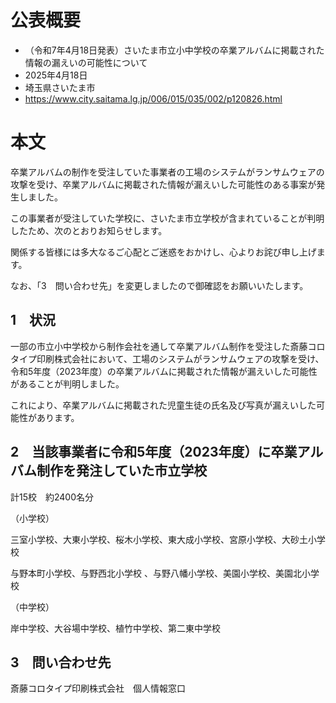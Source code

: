 # 公表概要
- （令和7年4月18日発表）さいたま市立小中学校の卒業アルバムに掲載された情報の漏えいの可能性について
- 2025年4月18日
- 埼玉県さいたま市
- https://www.city.saitama.lg.jp/006/015/035/002/p120826.html

# 本文
卒業アルバムの制作を受注していた事業者の工場のシステムがランサムウェアの攻撃を受け、卒業アルバムに掲載された情報が漏えいした可能性のある事案が発生しました。

この事業者が受注していた学校に、さいたま市立学校が含まれていることが判明したため、次のとおりお知らせします。

関係する皆様には多大なるご心配とご迷惑をおかけし、心よりお詫び申し上げます。

なお、「3　問い合わせ先」を変更しましたので御確認をお願いいたします。

## 1　状況
一部の市立小中学校から制作会社を通して卒業アルバム制作を受注した斎藤コロタイプ印刷株式会社において、工場のシステムがランサムウェアの攻撃を受け、令和5年度（2023年度）の卒業アルバムに掲載された情報が漏えいした可能性があることが判明しました。

これにより、卒業アルバムに掲載された児童生徒の氏名及び写真が漏えいした可能性があります。

## 2　当該事業者に令和5年度（2023年度）に卒業アルバム制作を発注していた市立学校

計15校　約2400名分

（小学校）

三室小学校、大東小学校、桜木小学校、東大成小学校、宮原小学校、大砂土小学校

与野本町小学校、与野西北小学校 、与野八幡小学校、美園小学校、美園北小学校　

（中学校）

岸中学校、大谷場中学校、植竹中学校、第二東中学校

## 3　問い合わせ先
斎藤コロタイプ印刷株式会社　個人情報窓口
